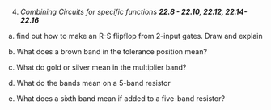 











4. _Combining Circuits for specific functions_ **_22.8 - 22.10, 22.12, 22.14-22.16_**

a. find out how to make an R-S flipflop from 2-input gates. Draw and explain

b. What does a brown band in the tolerance position mean?

c. What do gold or silver mean in the multiplier band?

d. What do the bands mean on a 5-band resistor

e. What does a sixth band mean if added to a five-band resistor?